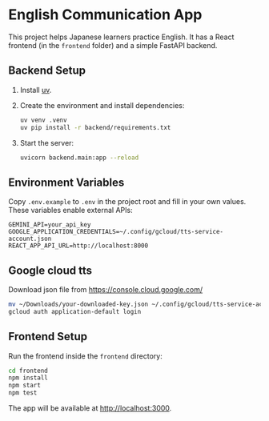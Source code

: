 # English Communication App

This project helps Japanese learners practice English.
It has a React frontend (in the `frontend` folder) and a simple FastAPI backend.

## Backend Setup

1. Install [uv](https://github.com/astral-sh/uv).
2. Create the environment and install dependencies:

   ```bash
   uv venv .venv
   uv pip install -r backend/requirements.txt
   ```

3. Start the server:

   ```bash
   uvicorn backend.main:app --reload
   ```

## Environment Variables

Copy `.env.example` to `.env` in the project root and fill in your own values.
These variables enable external APIs:

```
GEMINI_API=your_api_key
GOOGLE_APPLICATION_CREDENTIALS=~/.config/gcloud/tts-service-account.json
REACT_APP_API_URL=http://localhost:8000
```

## Google cloud tts
Download json file from https://console.cloud.google.com/
```bash
mv ~/Downloads/your-downloaded-key.json ~/.config/gcloud/tts-service-account.json #(option) mv json file
gcloud auth application-default login
```

## Frontend Setup

Run the frontend inside the `frontend` directory:

```bash
cd frontend
npm install
npm start
npm test
```

The app will be available at <http://localhost:3000>.
